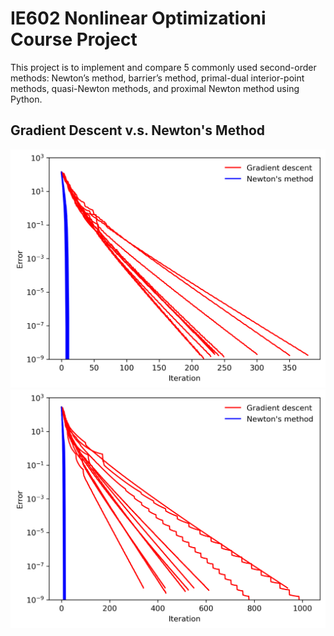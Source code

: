 # IE602 Nonlinear Optimizationi Course Project
This project is to implement and compare 5 commonly used second-order methods: Newton’s 
method, barrier’s method, primal-dual interior-point methods, quasi-Newton
methods, and proximal Newton method using Python.


## Gradient Descent v.s. Newton's Method
![Gradient Descent v.s. Newton's Method](./figure/gradient_descent_newton_1000_100.png)
![Gradient Descent v.s. Newton's Method](./figure/gradient_descent_newton_1000_200.png)
